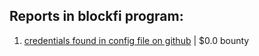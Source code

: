 ## Reports in blockfi program:
1. [credentials found in config file on github](https://hackerone.com/reports/1134060) | $0.0 bounty